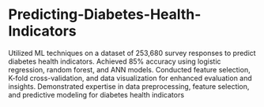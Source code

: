 # Predicting-Diabetes-Health-Indicators

Utilized ML techniques on a dataset of 253,680 survey responses to predict diabetes health indicators. Achieved 85% accuracy using logistic regression, random forest, and ANN models. Conducted feature selection, K-fold cross-validation, and data visualization for enhanced evaluation and insights. Demonstrated expertise in data preprocessing, feature selection, and predictive modeling for diabetes health indicators
